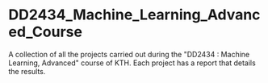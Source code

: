 # DD2434_Machine_Learning_Advanced_Course
A collection of all the projects carried out during the "DD2434 : Machine Learning, Advanced" course of KTH. Each project has a report that details the results.
